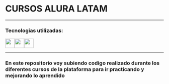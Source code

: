 # CURSOS ALURA LATAM

---

### Tecnologias utilizadas:

<img src="https://cdn-icons-png.flaticon.com/512/174/174854.png" width='30px' ><img src="https://cdn-icons-png.flaticon.com/512/732/732190.png" width='30px' ><img src="https://cdn-icons-png.flaticon.com/512/5968/5968292.png" width='30px' alt="">

---

### En este repositorio voy subiendo codigo realizado durante los diferentes cursos de la plataforma para ir practicando y mejorando lo aprendido
